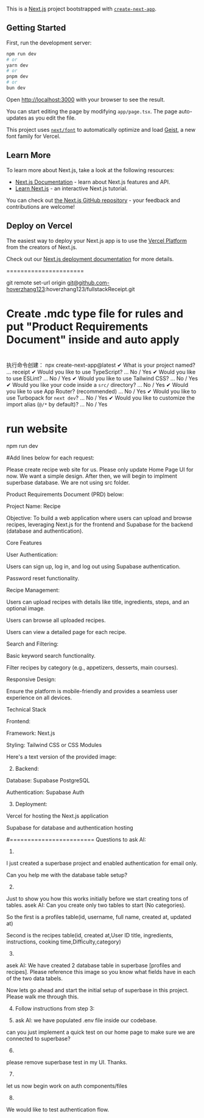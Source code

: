 This is a [Next.js](https://nextjs.org) project bootstrapped with [`create-next-app`](https://nextjs.org/docs/app/api-reference/cli/create-next-app).

## Getting Started

First, run the development server:

```bash
npm run dev
# or
yarn dev
# or
pnpm dev
# or
bun dev
```

Open [http://localhost:3000](http://localhost:3000) with your browser to see the result.

You can start editing the page by modifying `app/page.tsx`. The page auto-updates as you edit the file.

This project uses [`next/font`](https://nextjs.org/docs/app/building-your-application/optimizing/fonts) to automatically optimize and load [Geist](https://vercel.com/font), a new font family for Vercel.

## Learn More

To learn more about Next.js, take a look at the following resources:

- [Next.js Documentation](https://nextjs.org/docs) - learn about Next.js features and API.
- [Learn Next.js](https://nextjs.org/learn) - an interactive Next.js tutorial.

You can check out [the Next.js GitHub repository](https://github.com/vercel/next.js) - your feedback and contributions are welcome!

## Deploy on Vercel

The easiest way to deploy your Next.js app is to use the [Vercel Platform](https://vercel.com/new?utm_medium=default-template&filter=next.js&utm_source=create-next-app&utm_campaign=create-next-app-readme) from the creators of Next.js.

Check out our [Next.js deployment documentation](https://nextjs.org/docs/app/building-your-application/deploying) for more details.

======================

git remote set-url origin git@github.com-hoverzhang123:hoverzhang123/fullstackReceipt.git

# Create .mdc type file for rules and put "Product Requirements Document" inside and auto apply

# 
执行命令创建：
npx create-next-app@latest
✔ What is your project named? … receipt
✔ Would you like to use TypeScript? … No / Yes
✔ Would you like to use ESLint? … No / Yes
✔ Would you like to use Tailwind CSS? … No / Yes
✔ Would you like your code inside a `src/` directory? … No / Yes
✔ Would you like to use App Router? (recommended) … No / Yes
✔ Would you like to use Turbopack for `next dev`? … No / Yes
✔ Would you like to customize the import alias (`@/*` by default)? … No / Yes

# run website
npm run dev



#Add lines below for each request:

Please create recipe web site for us. Please only update Home Page UI for now. We want a simple design. After then, we will begin to implment superbase database. We are not using src folder.

Product Requirements Document (PRD) below:

Project Name: Recipe

Objective: To build a web application where users can upload and browse recipes, leveraging Next.js for the frontend and Supabase for the backend (database and authentication).

Core Features

User Authentication:

Users can sign up, log in, and log out using Supabase authentication.

Password reset functionality.

Recipe Management:

Users can upload recipes with details like title, ingredients, steps, and an optional image.

Users can browse all uploaded recipes.

Users can view a detailed page for each recipe.

Search and Filtering:

Basic keyword search functionality.

Filter recipes by category (e.g., appetizers, desserts, main courses).

Responsive Design:

Ensure the platform is mobile-friendly and provides a seamless user experience on all devices.

Technical Stack

Frontend:

Framework: Next.js

Styling: Tailwind CSS or CSS Modules

Here's a text version of the provided image:

2. Backend:

Database: Supabase PostgreSQL

Authentication: Supabase Auth

3. Deployment:

Vercel for hosting the Next.js application

Supabase for database and authentication hosting



#========================
Questions to ask AI:

1.
I just created a superbase project and enabled authentication for email only. 

Can you help me with the database table setup?

2. 
Just to show you how this works initially before we start creating tons of tables.
asek AI: Can you create only two tables to start (No categories). 

So the first is a profiles table(id, username, full name, created at, updated at)

Second is the recipes table(id, created at,User ID title, ingredients, instructions, cooking time,Difficulty,category)

3.
asek AI: 
We have created 2 database table in superbase [profiles and recipes]. Please reference this image so you know what fields have in each of the two data tabels. 

Now lets go ahead and start the initial setup of superbase in this project. Please walk me through this. 


4. Follow instructions from step 3:

5. ask AI:
we have populated .env file inside our  codebase. 

can you just implement a quick test on our home page to make sure we are connected to superbase?

6.
please remove superbase test in my UI. Thanks.

7. 
let us now begin work on auth components/files

8.
We would like to test authentication flow.

